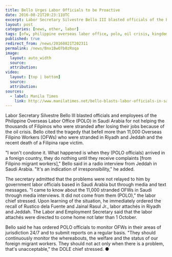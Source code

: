 ```yaml
---
title: Bello Urges Labor Officials to be Proactive
date: 2016-08-21T20:23:11UTC
excerpt: Labor Secretary Silvestre Bello III blasted officials of the Philippine Overseas Labor Office in Saudi Arabia and ordered the recall of labor attachés in Riyadh and Jeddah.
layout: post
categories: [news, other, labor]
tags: [ofw, philippine overseas labor office, polo, oil crisis, kingdom of saudi arabia, riyadh, jeddah]
published: true
redirect_from: /news/20160821T202311
permalink: /news/Bnx1BwO7b0zRoqa
image:
  layout: auto_width
  source: 
  attribution: 
video:
  layout: [top | bottom]
  source: 
  attribution: 
sources:
  - label: Manila Times
    link: http://www.manilatimes.net/bello-blasts-labor-officials-in-saudi/281207/
---
```


Labor Secretary Silvestre Bello III blasted officials and employees of the Philippine Overseas Labor Office (POLO) in Saudi Arabia for not helping the thousands of Filipinos who were stranded after losing their jobs because of the oil crisis. Bello cited the tragedy that befell more than 11,000 Overseas Filipino Workers (OFWs) who were stranded in Riyadh and Jeddah and the recent death of a Filipina rape victim.

"I won't condone it. What happened is when they (POLO officials) arrived in a foreign country, they do nothing until they receive complaints [from Filipino migrant workers]," Bello said in a radio interview from Jeddah in Saudi Arabia.
"It's an indication of irresponsibility," he added.

The secretary admitted that the problems were not relayed to him by government labor officials based in Saudi Arabia but through media and text messages.
"I came to know about the 11,000 stranded OFWs in Saudi through media interviews. It did not come from them (POLO)," the labor chief stressed.
Upon learning of the situation, he immediately ordered the recall of Rustico dela Fuente and Jainal Rasul Jr., labor attachés in Riyadh and Jeddah. The Labor and Employment Secretary said that the labor attachés were directed to come home not later than 1 October.

Bello said he has ordered POLO officials to monitor OFWs in their areas of jurisdiction 24/7 and to submit reports on a regular basis.
"They should continuously monitor the whereabouts, the welfare and the status of our foreign migrant workers. They should not act only when there is a problem, that's unacceptable," the DOLE chief stressed.
&#x25cf;


